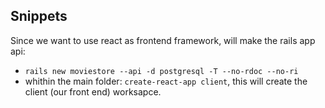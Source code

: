 ## Snippets

Since we want to use react as frontend framework, will make the rails app api:

* ```rails new moviestore --api -d postgresql -T --no-rdoc --no-ri```
* whithin the main folder: ```create-react-app client```, this will create the client (our front end) worksapce.

